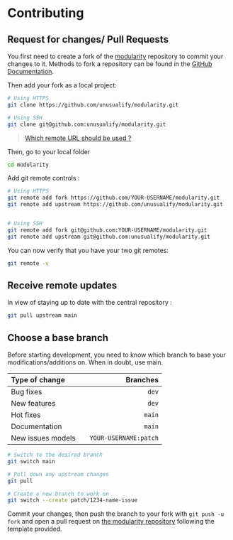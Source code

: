 # Contributing

## Request for changes/ Pull Requests
You first need to create a fork of the [modularity](https://github.com/unusualify/modularity/) repository to commit your changes to it. Methods to fork a repository can be found in the [GitHub Documentation](https://docs.github.com/en/get-started/quickstart/fork-a-repo).

Then add your fork as a local project:

```sh
# Using HTTPS
git clone https://github.com/unusualify/modularity.git

# Using SSH
git clone git@github.com:unusualify/modularity.git
```

> [Which remote URL should be used ?](https://docs.github.com/en/get-started/getting-started-with-git/about-remote-repositories)

Then, go to your local folder

```sh
cd modularity
```

Add git remote controls :

```sh
# Using HTTPS
git remote add fork https://github.com/YOUR-USERNAME/modularity.git
git remote add upstream https://github.com/unusualify/modularity.git


# Using SSH
git remote add fork git@github.com:YOUR-USERNAME/modularity.git
git remote add upstream git@github.com:unusualify/modularity.git
```

You can now verify that you have your two git remotes:

```sh
git remote -v
```

## Receive remote updates
In view of staying up to date with the central repository :

```sh
git pull upstream main
```

## Choose a base branch
Before starting development, you need to know which branch to base your modifications/additions on. When in doubt, use main.

| Type of change                |           | Branches              |
| :------------------           |:---------:| ---------------------:|
| Bug fixes                     |           | `dev`              |
| New features                  |           | `dev`              |
| Hot fixes                     |           | `main`              |
| Documentation                 |           | `main`              |
| New issues models             |           | `YOUR-USERNAME:patch` |

```sh
# Switch to the desired branch
git switch main

# Pull down any upstream changes
git pull

# Create a new branch to work on
git switch --create patch/1234-name-issue
```

Commit your changes, then push the branch to your fork with `git push -u fork` and open a pull request on [the modularity repository](https://github.com/unusualify/modularity/) following the template provided.
